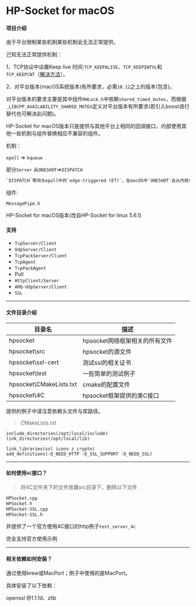 # HP-Socket for macOS

#### 项目介绍
由于平台限制某些机制某些机制会无法正常提供。

己知无法正常提供机制：

1、TCP协议中设置Keep live 时间:`TCP_KEEPALIVE`、`TCP_KEEPINTVL`和`TCP_KEEPCNT`（[解决方法](http://www.voidcn.com/article/p-afuibcmg-bqk.html)）。

2、对平台版本(macOS系统版本)有所要求，必需`10.12`之上的版本(包含)。

对平台版本的要求主要是其中组件`RWLock.h`中依赖`shared_timed_mutex`，而根据`_LIBCPP_AVAILABILITY_SHARED_MUTEX`定义对平台版本有所要求(若引入boost进行替代也可解决此问题)。

HP-Socket for macOS版本只是提供与其他平台上相同的回调接口，内部使用其他一些机制与组件替换相应不兼容的组件。

机制：

`epoll` => `kqueue`

部分`Server` 从`ONESHOT`=>`DISPATCH`

```tex
`DISPATCH`等同与epoll中的`edge-triggered (ET)`，在macOS中`ONESHOT`会从内核中删除，而对于大量数据交换就代表有大量删除与添加，而使用ET(DISPATCH)只会重置状态(ENABLE)使其无效。
```

组件:

`MessagePipe.h`

HP-Socket for macOS版本(改自HP-Socket for linux 5.6.1)

#### 支持

- `TcpServer/Client` 
- `UdpServer/Client`
- `TcpPackServer/Client`
- `TcpAgent`
- `TcpPackAgent`
- Pull
- `HttpClient/Server`
- `ARQ-UdpServer/Client`
- `SSL`

------

#### 文件目录介绍

| 目录名                  | 描述                           |
| ----------------------- | ------------------------------ |
| hpsocket                | hpsocket网络框架相关的所有文件 |
| hpsocket\src            | hpsocket的源文件               |
| hpsocket\ssl-cert       | 测试ssl的相关证书              |
| hpsocket\test           | 一些简单的测试例子             |
| hpsocket\CMakeLists.txt | cmake的配置文件                |
| hpsocket\4C             | hpsocket框架提供的类C接口      |

提供的例子中请注意依赖头文件与库路径。

> CMakeLists.txt

```
include_directories(/opt/local/include)
link_directories(/opt/local/lib)

link_libraries(ssl iconv z crypto)
add_definitions(-D_NEED_HTTP -D_SSL_SUPPORT -D_NEED_SSL)
```

------

#### 如何使用`4C`接口？

> 将4C文件夹下的文件放置src目录下，删除以下文件

```tex
HPSocket.cpp
HPSocket.h
HPSocket-SSL.cpp
HPSocket-SSL.h
```

并提供了一个官方使用4C接口的http例子`test_server_4c`

完全支持官方使用示例

------

#### 相关依赖如何安装？

通过使用brew或MacPort；例子中使用的是MacPort。

具体安装了以下依赖：

openssl @1.1.1d、zlib